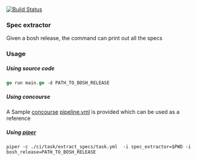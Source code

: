 [![Build Status](https://travis-ci.org/sks/spec_extractor.svg?branch=develop)](https://travis-ci.org/sks/spec_extractor)

### Spec extractor
Given a bosh release, the command can print out all the specs

### Usage

##### Using source code
```go
go run main.go -d PATH_TO_BOSH_RELEASE
```
##### Using concourse
A Sample [concourse](https://concourse.ci) [pipeline.yml](https://github.com/sks/spec_extractor/blob/develop/ci/pipeline.yml) is provided which can be used as a reference
##### Using [piper](https://github.com/ryanmoran/piper)
```unix
piper -c ./ci/task/extract_specs/task.yml  -i spec_extractor=$PWD -i bosh_release=PATH_TO_BOSH_RELEASE
```
